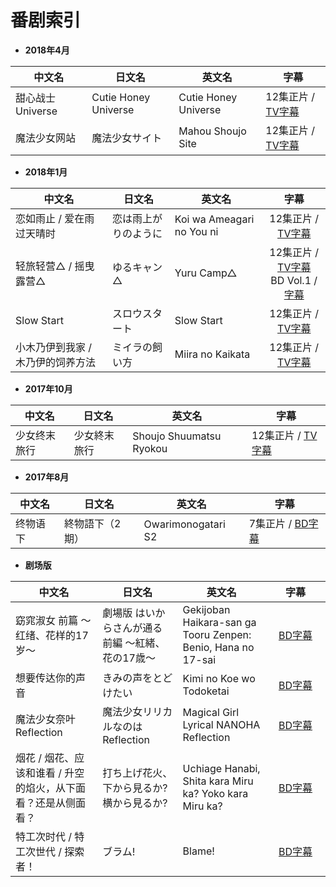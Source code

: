# 番剧索引

<ul>
<li><strong>2018年4月</strong></li>
</ul>
<table>
<thead>
<tr>
<th>中文名</th>
<th>日文名</th>
<th>英文名</th>
<th>字幕</th>
</tr>
</thead>
<tbody>
<tr>
<td>甜心战士 Universe</td>
<td>Cutie Honey Universe</td>
<td>Cutie Honey Universe</td>
<td>12集正片 / <a href="https://github.com/Nekomoekissaten-SUB/Cutie-Honey-Universe">TV字幕</a></td>
</tr>
<tr>
<td>魔法少女网站</td>
<td>魔法少女サイト</td>
<td>Mahou Shoujo Site</td>
<td>12集正片 / <a href="https://github.com/Nekomoekissaten-SUB/Mahou-Shoujo-Site">TV字幕</a></td>
</tr></tbody></table>
<ul>
<li><strong>2018年1月</strong></li>
</ul>
<table>
<thead>
<tr>
<th>中文名</th>
<th>日文名</th>
<th>英文名</th>
<th align="center">字幕</th>
</tr>
</thead>
<tbody>
<tr>
<td>恋如雨止 / 爱在雨过天晴时</td>
<td>恋は雨上がりのように</td>
<td>Koi wa Ameagari no You ni</td>
<td align="center">12集正片 / <a href="https://github.com/Nekomoekissaten-SUB/Koi-wa-Ameagari-no-You-ni">TV字幕</a></td>
</tr>
<tr>
<td>轻旅轻营△ / 摇曳露营△</td>
<td>ゆるキャン△</td>
<td>Yuru Camp△</td>
<td align="center">12集正片 / <a href="https://github.com/Nekomoekissaten-SUB/Yuru-Camp">TV字幕</a><br>BD Vol.1 / <a href="https://github.com/Nekomoekissaten-SUB/Yuru-Camp-BD">字幕</a></td>
</tr>
<tr>
<td>Slow Start</td>
<td>スロウスタート</td>
<td>Slow Start</td>
<td align="center">12集正片 / <a href="https://github.com/Nekomoekissaten-SUB/Slow-Start">TV字幕</a></td>
</tr>
<tr>
<td>小木乃伊到我家 / 木乃伊的饲养方法</td>
<td>ミイラの飼い方</td>
<td>Miira no Kaikata</td>
<td align="center">12集正片 / <a href="https://github.com/Nekomoekissaten-SUB/Miira-no-Kaikata">TV字幕</a></td>
</tr></tbody></table>
<ul>
<li><strong>2017年10月</strong></li>
</ul>
<table>
<thead>
<tr>
<th>中文名</th>
<th>日文名</th>
<th>英文名</th>
<th>字幕</th>
</tr>
</thead>
<tbody>
<tr>
<td>少女终末旅行</td>
<td>少女終末旅行</td>
<td>Shoujo Shuumatsu Ryokou</td>
<td>12集正片 / <a href="https://github.com/Nekomoekissaten-SUB/Girls-Last-Tour">TV字幕</a></td>
</tr></tbody></table>
<ul>
<li><strong>2017年8月</strong></li>
</ul>
<table>
<thead>
<tr>
<th>中文名</th>
<th>日文名</th>
<th>英文名</th>
<th>字幕</th>
</tr>
</thead>
<tbody>
<tr>
<td>终物语 下</td>
<td>終物語下（2期）</td>
<td>Owarimonogatari S2</td>
<td>7集正片 / <a href="https://github.com/Nekomoekissaten-SUB/Owarimonogatari-S2">BD字幕</a></td>
</tr></tbody></table>
<ul>
<li><strong>剧场版</strong></li>
</ul>
<table>
<thead>
<tr>
<th>中文名</th>
<th>日文名</th>
<th>英文名</th>
<th align="center">字幕</th>
</tr>
</thead>
<tbody>
<tr>
<td>窈窕淑女 前篇 ～红绪、花样的17岁～</td>
<td>劇場版 はいからさんが通る 前編 〜紅緒、花の17歳〜</td>
<td>Gekijoban Haikara-san ga Tooru Zenpen: Benio, Hana no 17-sai</td>
<td width="80" align="center"><a href="https://github.com/Nekomoekissaten-SUB/Haikara-san-ga-Tooru">BD字幕</a></td>
</tr>
<tr>
<td>想要传达你的声音</td>
<td>きみの声をとどけたい</td>
<td>Kimi no Koe wo Todoketai</td>
<td align="center"><a href="https://github.com/Nekomoekissaten-SUB/Kimi-no-koe-wo-todoketai">BD字幕</a></td>
</tr>
<tr>
<td>魔法少女奈叶 Reflection</td>
<td>魔法少女リリカルなのは Reflection</td>
<td>Magical Girl Lyrical NANOHA Reflection</td>
<td align="center"><a href="https://github.com/Nekomoekissaten-SUB/Magical-Girl-Lyrical-NANOHA-Reflection">BD字幕</a></td>
</tr>
<tr>
<td>烟花 / 烟花、应该和谁看 / 升空的焰火，从下面看？还是从侧面看？</td>
<td>打ち上げ花火、下から見るか?横から見るか?</td>
<td>Uchiage Hanabi, Shita kara Miru ka? Yoko kara Miru ka?</td>
<td align="center"><a href="https://github.com/Nekomoekissaten-SUB/Uchiage-Hanabi">BD字幕</a></td>
</tr>
<tr>
<td>特工次时代 / 特工次世代 / 探索者！</td>
<td>ブラム!</td>
<td>Blame!</td>
<td align="center"><a href="https://github.com/Nekomoekissaten-SUB/Blame">BD字幕</a></td>
</tr></tbody></table>